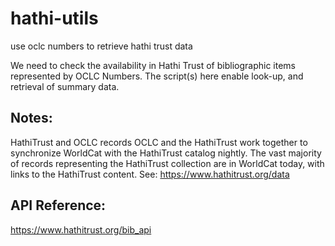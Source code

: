 # hathi-utils
use oclc numbers to retrieve hathi trust data

We need to check the availability in Hathi Trust of bibliographic items represented by OCLC Numbers. The script(s) here enable look-up, and retrieval of summary data.

## Notes:
HathiTrust and OCLC records
OCLC and the HathiTrust work together to synchronize WorldCat with the HathiTrust catalog nightly.  The vast majority of records representing the HathiTrust collection are in WorldCat today, with links to the HathiTrust content.
See: https://www.hathitrust.org/data

## API Reference:
https://www.hathitrust.org/bib_api
